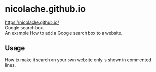 # nicolache.github.io
https://nicolache.github.io/  
Google search box.  
An example How to add a Google search box to a website.  
## Usage
How to make it search on your own website only is shown in commented lines.
